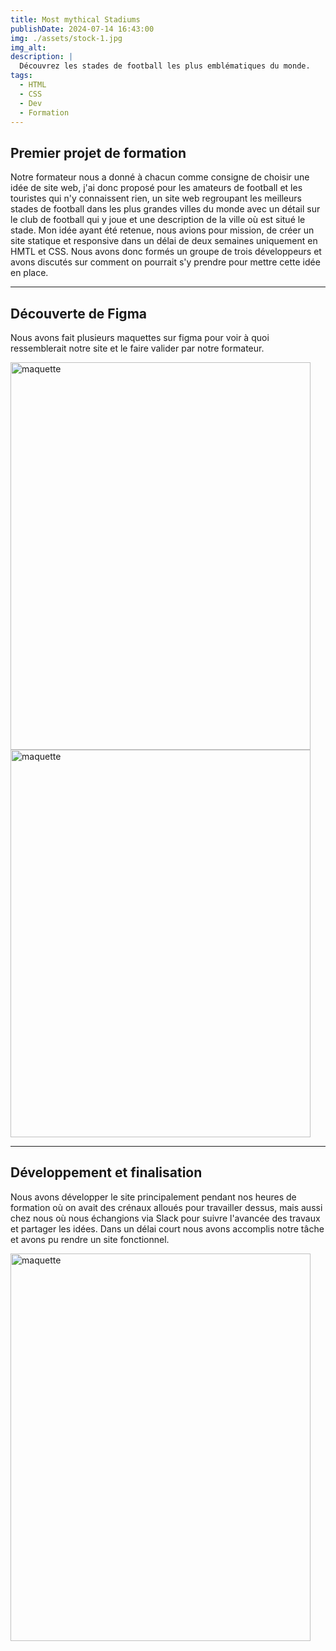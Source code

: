```yaml
---
title: Most mythical Stadiums
publishDate: 2024-07-14 16:43:00
img: ./assets/stock-1.jpg
img_alt:
description: |
  Découvrez les stades de football les plus emblématiques du monde.
tags:
  - HTML
  - CSS
  - Dev
  - Formation
---
```


## Premier projet de formation

Notre formateur nous a donné à chacun comme consigne de choisir une idée de site web, j'ai donc proposé pour les amateurs de football et les touristes qui n'y connaissent rien, un site web regroupant les meilleurs stades de football dans les plus grandes villes du monde avec un détail sur le club de football qui y joue et une description de la ville où est situé le stade. Mon idée ayant été retenue, nous avions pour mission, de créer un site statique et responsive dans un délai de deux semaines uniquement en HMTL et CSS. Nous avons donc formés un groupe de trois développeurs et avons discutés sur comment on pourrait s'y prendre pour mettre cette idée en place.

---

## Découverte de Figma

Nous avons fait plusieurs maquettes sur figma pour voir à quoi ressemblerait notre site et le faire valider par notre formateur.


<img
					alt="maquette"
					width="480"
					height="620"
					src="../../assets/figma.png"
				/>
<img
					alt="maquette"
					width="480"
					height="620"
					src="../../assets/figma2.png"
				/>

---

## Développement et finalisation

Nous avons développer le site principalement pendant nos heures de formation où on avait des crénaux alloués pour travailler dessus, mais aussi chez nous où nous échangions via Slack pour suivre l'avancée des travaux et partager les idées. Dans un délai court nous avons accomplis notre tâche et avons pu rendre un site fonctionnel.

<img
					alt="maquette"
					width="480"
					height="620"
					src="../../assets/figma3.png"
				/>




